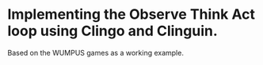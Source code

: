 # Implementing the Observe Think Act loop using Clingo and Clinguin. 

Based on the WUMPUS games as a working example. 
